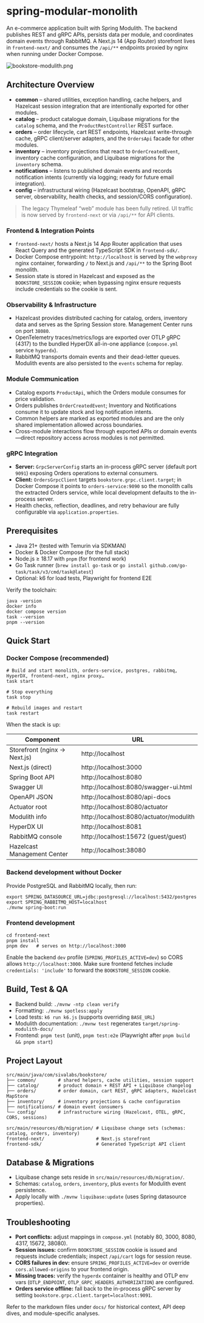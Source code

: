 # spring-modular-monolith

An e-commerce application built with Spring Modulith. The backend publishes REST and gRPC APIs, persists data per module, and coordinates domain events through RabbitMQ. A Next.js 14 (App Router) storefront lives in `frontend-next/` and consumes the `/api/**` endpoints proxied by nginx when running under Docker Compose.

![bookstore-modulith.png](docs/bookstore-microservices.png)

## Architecture Overview

- **common** – shared utilities, exception handling, cache helpers, and Hazelcast session integration that are intentionally exported for other modules.
- **catalog** – product catalogue domain, Liquibase migrations for the `catalog` schema, and the `ProductRestController` REST surface.
- **orders** – order lifecycle, cart REST endpoints, Hazelcast write-through cache, gRPC client/server adapters, and the `OrdersApi` facade for other modules.
- **inventory** – inventory projections that react to `OrderCreatedEvent`, inventory cache configuration, and Liquibase migrations for the `inventory` schema.
- **notifications** – listens to published domain events and records notification intents (currently via logging; ready for future email integration).
- **config** – infrastructural wiring (Hazelcast bootstrap, OpenAPI, gRPC server, observability, health checks, and session/CORS configuration).

> The legacy Thymeleaf “web” module has been fully retired. UI traffic is now served by `frontend-next` or via `/api/**` for API clients.

### Frontend & Integration Points

- `frontend-next/` hosts a Next.js 14 App Router application that uses React Query and the generated TypeScript SDK in `frontend-sdk/`.
- Docker Compose entrypoint: `http://localhost` is served by the `webproxy` nginx container, forwarding `/` to Next.js and `/api/**` to the Spring Boot monolith.
- Session state is stored in Hazelcast and exposed as the `BOOKSTORE_SESSION` cookie; when bypassing nginx ensure requests include credentials so the cookie is sent.

### Observability & Infrastructure

- Hazelcast provides distributed caching for catalog, orders, inventory data and serves as the Spring Session store. Management Center runs on port `38080`.
- OpenTelemetry traces/metrics/logs are exported over OTLP gRPC (4317) to the bundled HyperDX all-in-one appliance (`compose.yml` service `hyperdx`).
- RabbitMQ transports domain events and their dead-letter queues. Modulith events are also persisted to the `events` schema for replay.

### Module Communication

- Catalog exports `ProductApi`, which the Orders module consumes for price validation.
- Orders publishes `OrderCreatedEvent`; Inventory and Notifications consume it to update stock and log notification intents.
- Common helpers are marked as exported modules and are the only shared implementation allowed across boundaries.
- Cross-module interactions flow through exported APIs or domain events—direct repository access across modules is not permitted.

### gRPC Integration

- **Server:** `GrpcServerConfig` starts an in-process gRPC server (default port `9091`) exposing Orders operations to external consumers.
- **Client:** `OrdersGrpcClient` targets `bookstore.grpc.client.target`; in Docker Compose it points to `orders-service:9090` so the monolith calls the extracted Orders service, while local development defaults to the in-process server.
- Health checks, reflection, deadlines, and retry behaviour are fully configurable via `application.properties`.

## Prerequisites

- Java 21+ (tested with Temurin via SDKMAN)
- Docker & Docker Compose (for the full stack)
- Node.js ≥ 18.17 with `pnpm` (for frontend work)
- Go Task runner (`brew install go-task` or `go install github.com/go-task/task/v3/cmd/task@latest`)
- Optional: k6 for load tests, Playwright for frontend E2E

Verify the toolchain:

```shell
java -version
docker info
docker compose version
task --version
pnpm --version
```

## Quick Start

### Docker Compose (recommended)

```shell
# Build and start monolith, orders-service, postgres, rabbitmq, HyperDX, frontend-next, nginx proxy…
task start

# Stop everything
task stop

# Rebuild images and restart
task restart
```

When the stack is up:

| Component | URL |
| --- | --- |
| Storefront (nginx → Next.js) | http://localhost |
| Next.js (direct) | http://localhost:3000 |
| Spring Boot API | http://localhost:8080 |
| Swagger UI | http://localhost:8080/swagger-ui.html |
| OpenAPI JSON | http://localhost:8080/api-docs |
| Actuator root | http://localhost:8080/actuator |
| Modulith info | http://localhost:8080/actuator/modulith |
| HyperDX UI | http://localhost:8081 |
| RabbitMQ console | http://localhost:15672 (guest/guest) |
| Hazelcast Management Center | http://localhost:38080 |

### Backend development without Docker

Provide PostgreSQL and RabbitMQ locally, then run:

```shell
export SPRING_DATASOURCE_URL=jdbc:postgresql://localhost:5432/postgres
export SPRING_RABBITMQ_HOST=localhost
./mvnw spring-boot:run
```

### Frontend development

```shell
cd frontend-next
pnpm install
pnpm dev   # serves on http://localhost:3000
```

Enable the backend `dev` profile (`SPRING_PROFILES_ACTIVE=dev`) so CORS allows `http://localhost:3000`. Make sure frontend fetches include `credentials: 'include'` to forward the `BOOKSTORE_SESSION` cookie.

## Build, Test & QA

- Backend build: `./mvnw -ntp clean verify`
- Formatting: `./mvnw spotless:apply`
- Load tests: `k6 run k6.js` (supports overriding `BASE_URL`)
- Modulith documentation: `./mvnw test` regenerates `target/spring-modulith-docs/`
- Frontend: `pnpm test` (unit), `pnpm test:e2e` (Playwright after `pnpm build && pnpm start`)

## Project Layout

```
src/main/java/com/sivalabs/bookstore/
├── common/        # shared helpers, cache utilities, session support
├── catalog/       # product domain + REST API + Liquibase changelog
├── orders/        # order domain, cart REST, gRPC adapters, Hazelcast MapStore
├── inventory/     # inventory projections & cache configuration
├── notifications/ # domain event consumers
└── config/        # infrastructure wiring (Hazelcast, OTEL, gRPC, CORS, sessions)

src/main/resources/db/migration/ # Liquibase change sets (schemas: catalog, orders, inventory)
frontend-next/                   # Next.js storefront
frontend-sdk/                    # Generated TypeScript API client
```

## Database & Migrations

- Liquibase change sets reside in `src/main/resources/db/migration/`.
- Schemas: `catalog`, `orders`, `inventory`, plus `events` for Modulith event persistence.
- Apply locally with `./mvnw liquibase:update` (uses Spring datasource properties).

## Troubleshooting

- **Port conflicts:** adjust mappings in `compose.yml` (notably 80, 3000, 8080, 4317, 15672, 38080).
- **Session issues:** confirm `BOOKSTORE_SESSION` cookie is issued and requests include credentials; inspect `/api/cart` logs for session reuse.
- **CORS failures in dev:** ensure `SPRING_PROFILES_ACTIVE=dev` or override `cors.allowed-origins` to your frontend origin.
- **Missing traces:** verify the `hyperdx` container is healthy and OTLP env vars (`OTLP_ENDPOINT`, `OTLP_GRPC_HEADERS_AUTHORIZATION`) are configured.
- **Orders service offline:** fall back to the in-process gRPC server by setting `bookstore.grpc.client.target=localhost:9091`.

Refer to the markdown files under `docs/` for historical context, API deep dives, and module-specific analyses.
